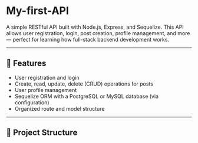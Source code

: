 # My-first-API

A simple RESTful API built with Node.js, Express, and Sequelize. This API allows user registration, login, post creation, profile management, and more — perfect for learning how full-stack backend development works.

---

## 🚀 Features

- User registration and login
- Create, read, update, delete (CRUD) operations for posts
- User profile management
- Sequelize ORM with a PostgreSQL or MySQL database (via configuration)
- Organized route and model structure

---

## 📁 Project Structure

